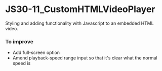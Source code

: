 # JS30-11_CustomHTMLVideoPlayer

Styling and adding functionality with Javascript to an embedded HTML video.

### To improve
* Add full-screen option
* Amend playback-speed range input so that it's clear what the normal speed is


